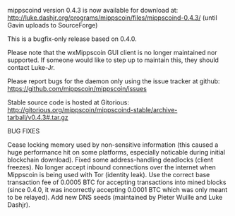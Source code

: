 mippscoind version 0.4.3 is now available for download at:
http://luke.dashjr.org/programs/mippscoin/files/mippscoind-0.4.3/ (until Gavin uploads to SourceForge)

This is a bugfix-only release based on 0.4.0.

Please note that the wxMippscoin GUI client is no longer maintained nor supported. If someone would like to step up to maintain this, they should contact Luke-Jr.

Please report bugs for the daemon only using the issue tracker at github:
https://github.com/mippscoin/mippscoin/issues

Stable source code is hosted at Gitorious:
http://gitorious.org/mippscoin/mippscoind-stable/archive-tarball/v0.4.3#.tar.gz

BUG FIXES

Cease locking memory used by non-sensitive information (this caused a huge performance hit on some platforms, especially noticable during initial blockchain download).
Fixed some address-handling deadlocks (client freezes).
No longer accept inbound connections over the internet when Mippscoin is being used with Tor (identity leak).
Use the correct base transaction fee of 0.0005 BTC for accepting transactions into mined blocks (since 0.4.0, it was incorrectly accepting 0.0001 BTC which was only meant to be relayed).
Add new DNS seeds (maintained by Pieter Wuille and Luke Dashjr).

